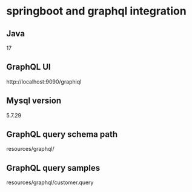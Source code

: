 # springboot and graphql integration

## Java
17

## GraphQL UI
http://localhost:9090/graphiql

## Mysql version 
5.7.29

## GraphQL query schema path
resources/graphql/

## GraphQL query samples 
resources/graphql/customer.query